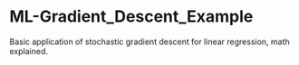 # ML-Gradient_Descent_Example
Basic application of stochastic gradient descent for linear regression, math explained.
